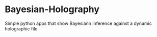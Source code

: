 # Bayesian-Holography
Simple python apps that show Bayesiann inference against a dynamic holographic file
